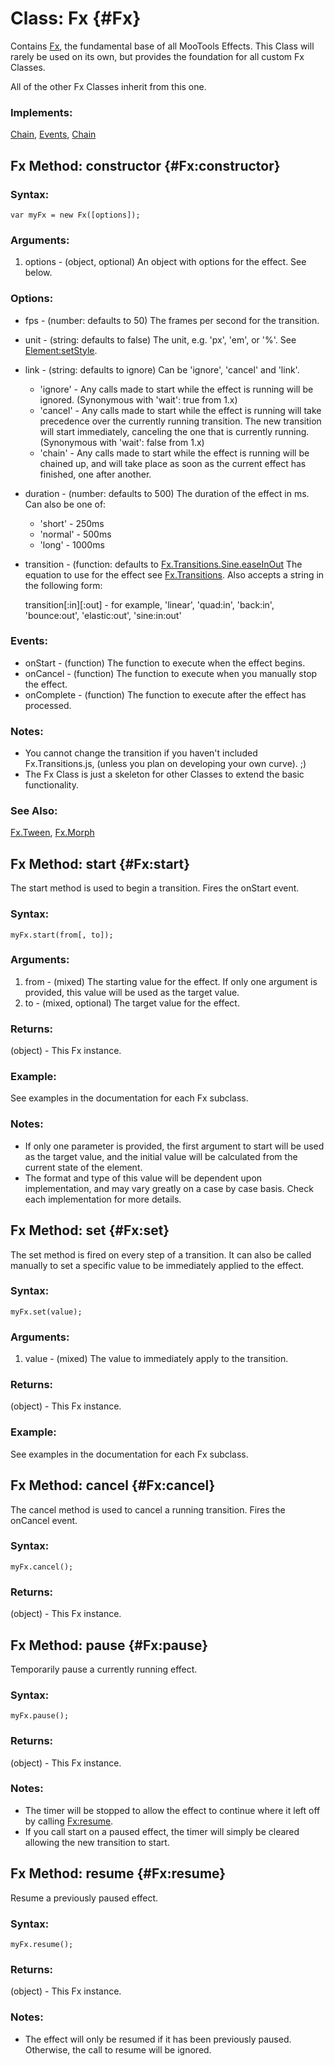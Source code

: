 [Fx]: #Fx


Class: Fx {#Fx}
===============

Contains [Fx][], the fundamental base of all MooTools Effects. This Class will rarely be used on its own, but provides the foundation for all custom Fx Classes.

All of the other Fx Classes inherit from this one.

### Implements:

[Chain](/Class/Class.Extras#Chain), [Events](/Class/Class.Extras#Events), [Chain](/Class/Class.Extras#Options)



Fx Method: constructor {#Fx:constructor}
----------------------------------------

### Syntax:

	var myFx = new Fx([options]);

### Arguments:

1. options - (object, optional) An object with options for the effect. See below.

### Options:

* fps        - (number: defaults to 50) The frames per second for the transition.
* unit       - (string: defaults to false) The unit, e.g. 'px', 'em', or '%'. See [Element:setStyle](/Element/Element/#Element:setStyle).
* link       - (string: defaults to ignore) Can be 'ignore', 'cancel' and 'link'.
	* 'ignore' - Any calls made to start while the effect is running will be ignored. (Synonymous with 'wait': true from 1.x)
	* 'cancel' - Any calls made to start while the effect is running will take precedence over the currently running transition. The new transition will start immediately, canceling the one that is currently running. (Synonymous with 'wait': false from 1.x)
	* 'chain'  - Any calls made to start while the effect is running will be chained up, and will take place as soon as the current effect has finished, one after another.
* duration   - (number: defaults to 500) The duration of the effect in ms. Can also be one of:
	* 'short'  - 250ms
	* 'normal' - 500ms
	* 'long'   - 1000ms
* transition - (function: defaults to [Fx.Transitions.Sine.easeInOut](/Fx/Fx.Transitions) The equation to use for the effect see [Fx.Transitions](/Fx/Fx.Transitions). Also accepts a string in the following form:

  transition[:in][:out] - for example, 'linear', 'quad:in', 'back:in', 'bounce:out', 'elastic:out', 'sine:in:out'

### Events:

* onStart - (function) The function to execute when the effect begins.
* onCancel - (function) The function to execute when you manually stop the effect.
* onComplete - (function) The function to execute after the effect has processed.

### Notes:

* You cannot change the transition if you haven't included Fx.Transitions.js, (unless you plan on developing your own curve). ;)
* The Fx Class is just a skeleton for other Classes to extend the basic functionality.

### See Also:

[Fx.Tween](/Fx/Fx.Tween), [Fx.Morph](/Fx/Fx.Morph)



Fx Method: start {#Fx:start}
----------------------------

The start method is used to begin a transition.  Fires the onStart event.

### Syntax:

	myFx.start(from[, to]);

### Arguments:

1. from - (mixed) The starting value for the effect. If only one argument is provided, this value will be used as the target value.
2. to   - (mixed, optional) The target value for the effect.

### Returns:

(object) - This Fx instance.

### Example:

See examples in the documentation for each Fx subclass.

### Notes:

* If only one parameter is provided, the first argument to start will be used as the target value, and the initial value will be calculated from the current state of the element.
* The format and type of this value will be dependent upon implementation, and may vary greatly on a case by case basis.  Check each implementation for more details.



Fx Method: set {#Fx:set}
------------------------

The set method is fired on every step of a transition.  It can also be called manually to set a specific value to be immediately applied to the effect.

### Syntax:

	myFx.set(value);

### Arguments:

1. value - (mixed) The value to immediately apply to the transition.

### Returns:

(object) - This Fx instance.

### Example:

See examples in the documentation for each Fx subclass.



Fx Method: cancel {#Fx:cancel}
------------------------------

The cancel method is used to cancel a running transition.  Fires the onCancel event.

### Syntax:

	myFx.cancel();

### Returns:

(object) - This Fx instance.



Fx Method: pause {#Fx:pause}
----------------------------

Temporarily pause a currently running effect.

### Syntax:

	myFx.pause();

### Returns:

(object) - This Fx instance.

### Notes:

* The timer will be stopped to allow the effect to continue where it left off by calling [Fx:resume](#Fx:resume).
* If you call start on a paused effect, the timer will simply be cleared allowing the new transition to start.



Fx Method: resume {#Fx:resume}
------------------------------

Resume a previously paused effect.

### Syntax:

	myFx.resume();

### Returns:

(object) - This Fx instance.

### Notes:

* The effect will only be resumed if it has been previously paused.  Otherwise, the call to resume will be ignored.
